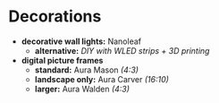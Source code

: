 # Decorations

- **decorative wall lights:** Nanoleaf
	- **alternative:** *DIY with WLED strips + 3D printing*
- **digital picture frames**
	- **standard:** Aura Mason *(4:3)*
	- **landscape only:** Aura Carver *(16:10)*
	- **larger:** Aura Walden *(4:3)*